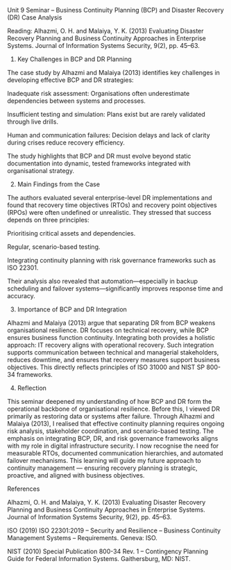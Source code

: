 Unit 9 Seminar – Business Continuity Planning (BCP) and Disaster Recovery (DR) Case Analysis

Reading: Alhazmi, O. H. and Malaiya, Y. K. (2013) Evaluating Disaster Recovery Planning and Business Continuity Approaches in Enterprise Systems. Journal of Information Systems Security, 9(2), pp. 45–63.

1. Key Challenges in BCP and DR Planning

The case study by Alhazmi and Malaiya (2013) identifies key challenges in developing effective BCP and DR strategies:

Inadequate risk assessment: Organisations often underestimate dependencies between systems and processes.

Insufficient testing and simulation: Plans exist but are rarely validated through live drills.

Human and communication failures: Decision delays and lack of clarity during crises reduce recovery efficiency.

The study highlights that BCP and DR must evolve beyond static documentation into dynamic, tested frameworks integrated with organisational strategy.

2. Main Findings from the Case

The authors evaluated several enterprise-level DR implementations and found that recovery time objectives (RTOs) and recovery point objectives (RPOs) were often undefined or unrealistic.
They stressed that success depends on three principles:

Prioritising critical assets and dependencies.

Regular, scenario-based testing.

Integrating continuity planning with risk governance frameworks such as ISO 22301.

Their analysis also revealed that automation—especially in backup scheduling and failover systems—significantly improves response time and accuracy.

3. Importance of BCP and DR Integration

Alhazmi and Malaiya (2013) argue that separating DR from BCP weakens organisational resilience. DR focuses on technical recovery, while BCP ensures business function continuity. Integrating both provides a holistic approach: IT recovery aligns with operational recovery.
Such integration supports communication between technical and managerial stakeholders, reduces downtime, and ensures that recovery measures support business objectives. This directly reflects principles of ISO 31000 and NIST SP 800-34 frameworks.

4. Reflection

This seminar deepened my understanding of how BCP and DR form the operational backbone of organisational resilience. Before this, I viewed DR primarily as restoring data or systems after failure. Through Alhazmi and Malaiya (2013), I realised that effective continuity planning requires ongoing risk analysis, stakeholder coordination, and scenario-based testing. The emphasis on integrating BCP, DR, and risk governance frameworks aligns with my role in digital infrastructure security. I now recognise the need for measurable RTOs, documented communication hierarchies, and automated failover mechanisms. This learning will guide my future approach to continuity management — ensuring recovery planning is strategic, proactive, and aligned with business objectives.

References

Alhazmi, O. H. and Malaiya, Y. K. (2013) Evaluating Disaster Recovery Planning and Business Continuity Approaches in Enterprise Systems. Journal of Information Systems Security, 9(2), pp. 45–63.

ISO (2019) ISO 22301:2019 – Security and Resilience – Business Continuity Management Systems – Requirements. Geneva: ISO.

NIST (2010) Special Publication 800-34 Rev. 1 – Contingency Planning Guide for Federal Information Systems. Gaithersburg, MD: NIST.
